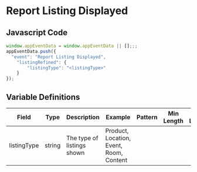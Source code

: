 # Report Listing Displayed

### 

## Javascript Code
```js
window.appEventData = window.appEventData || [];;;
appEventData.push({
  "event": "Report Listing Displayed",
    "listingRefined": {
        "listingType": "<listingType>"
    }
});
```

## Variable Definitions

|Field|Type|Description|Example|Pattern|Min Length|Max Length|Minimum|Maximum|Multiple Of|
| --- | --- | --- | --- | --- | --- | --- | --- | --- | --- |
|listingType|string|The type of listings shown|Product, Location, Event, Room, Content|||||||




